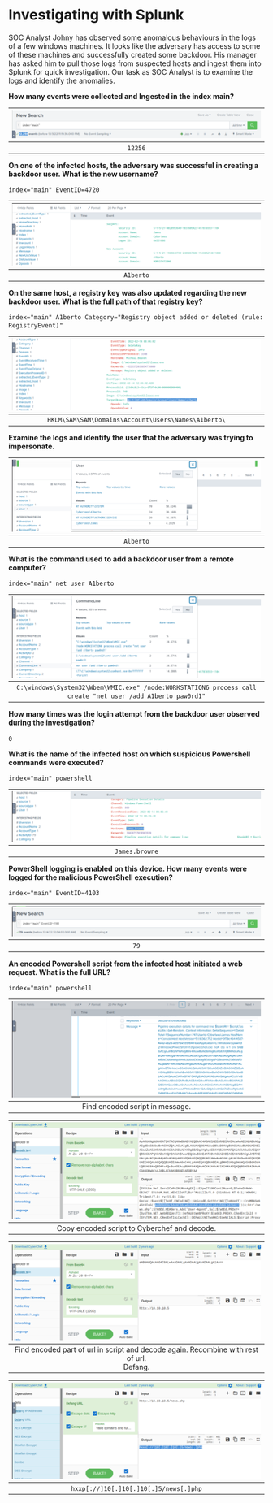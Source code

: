 # Investigating with Splunk

SOC Analyst Johny has observed some anomalous behaviours in the logs of a few windows machines. It looks like the 
adversary has access to some of these machines and successfully created some backdoor. His manager has asked him 
to pull those logs from suspected hosts and ingest them into Splunk for quick investigation. Our task as SOC Analyst 
is to examine the logs and identify the anomalies. 

**How many events were collected and Ingested in the index main?**

| ![number of events](../../_static/images/splunk-inv1.png)
|:--:|
| `12256` |

**On one of the infected hosts, the adversary was successful in creating a backdoor user. What is the new username?**

    index="main" EventID=4720

| ![backdoor](../../_static/images/splunk-inv2.png)
|:--:|
| `A1berto` |

**On the same host, a registry key was also updated regarding the new backdoor user. What is the full path of that registry key?**

    index="main" A1berto Category="Registry object added or deleted (rule: RegistryEvent)"

| ![registry path](../../_static/images/splunk-inv3.png)
|:--:|
| `HKLM\SAM\SAM\Domains\Account\Users\Names\A1berto\` |

**Examine the logs and identify the user that the adversary was trying to impersonate.**

| ![real name](../../_static/images/splunk-inv4.png)
|:--:|
| `Alberto` |

**What is the command used to add a backdoor user from a remote computer?**

    index="main" net user A1berto

| ![command](../../_static/images/splunk-inv5.png)
|:--:|
| `C:\windows\System32\Wbem\WMIC.exe" /node:WORKSTATION6 process call create "net user /add A1berto paw0rd1"` |

**How many times was the login attempt from the backdoor user observed during the investigation?**

`0`

**What is the name of the infected host on which suspicious Powershell commands were executed?**

    index="main" powershell

| ![hostname](../../_static/images/splunk-inv6.png)
|:--:|
| `James.browne` |

**PowerShell logging is enabled on this device. How many events were logged for the malicious PowerShell execution?**

    index="main" EventID=4103

| ![malicious powershell events](../../_static/images/splunk-inv7.png)
|:--:|
| `79` |

**An encoded Powershell script from the infected host initiated a web request. What is the full URL?**

    index="main" powershell

| ![encoded](../../_static/images/splunk-inv8a.png)
|:--:|
| Find encoded script in message. |

| ![decode](../../_static/images/splunk-inv8.png)
|:--:|
| Copy encoded script to Cyberchef and decode. |

| ![decode again](../../_static/images/splunk-inv9.png)
|:--:|
| Find encoded part of url in script and decode again. Recombine with rest of url.<br>Defang. |

| ![defang](../../_static/images/splunk-inv10.png)
|:--:|
| `hxxp[://]10[.]10[.]10[.]5/news[.]php` |

